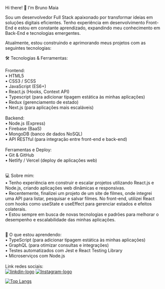 Hi there! 👋 I’m Bruno Maia

Sou um desenvolvedor Full Stack apaixonado por transformar ideias em soluções digitais eficientes. Tenho experiência em desenvolvimento Front-End e estou em constante aprendizado, expandindo meu conhecimento em Back-End e tecnologias emergentes.

Atualmente, estou construindo e aprimorando meus projetos com as seguintes tecnologias:

🛠️ Tecnologias & Ferramentas:<br/><br/>
Frontend:<br/>
	•	HTML5<br/>
	•	CSS3 / SCSS<br/>
	•	JavaScript (ES6+)<br/>
	•	React.js (Hooks, Context API)<br/>
  •	Typescript (para adicionar tipagem estática às minhas aplicações)<br/>
	•	Redux (gerenciamento de estado)<br/>
	•	Next.js (para aplicações mais escaláveis)<br/><br/>
Backend:<br/>
	•	Node.js (Express)<br/>
  •	Firebase (BaaS)<br/>
	•	MongoDB (banco de dados NoSQL)<br/>
	•	API RESTful (para integração entre front-end e back-end)<br/><br/>
Ferramentas e Deploy:<br/>
	•	Git & GitHub<br/>
	•	Netlify / Vercel (deploy de aplicações web)<br/><br/>

💻 Sobre mim:<br/>
	•	Tenho experiência em construir e escalar projetos utilizando React.js e Node.js, criando aplicações web dinâmicas e responsivas.<br/>
	•	Recentemente, finalizei um projeto de um site de filmes, onde integrei uma API para listar, pesquisar e salvar filmes. No front-end, utilizei React com hooks como useState e useEffect para 
    gerenciar estados e efeitos colaterais.<br/>
	•	Estou sempre em busca de novas tecnologias e padrões para melhorar o desempenho e escalabilidade das minhas aplicações.<br/><br/>

🌱 O que estou aprendendo:<br/>
	•	TypeScript (para adicionar tipagem estática às minhas aplicações)<br/>
	•	GraphQL (para otimizar consultas e integrações)<br/>
	•	Testes automatizados com Jest e React Testing Library<br/>
	•	Microserviços com Node.js<br/><br/>
Link redes sociais:
<br/>
<a href="https://www.linkedin.com/in/b-maia/"><img src="https://img.shields.io/badge/LinkedIn-0077B5?style=for-the-badge&logo=linkedin&logoColor=white" alt="linkdin-logo"/></a>  <a href="https://www.instagram.com/brunomaiasl/"><img src="https://img.shields.io/badge/Instagram-E4405F?style=for-the-badge&logo=instagram&logoColor=white" alt="Instagram-logo"/></a>


[![Top Langs](https://github-readme-stats.vercel.app/api/top-langs/?username=brunomaiasl)](https://github.com/anuraghazra/github-readme-stats)
